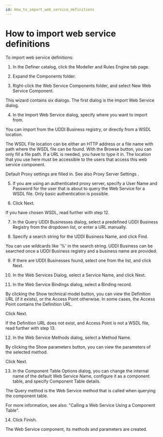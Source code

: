 ```yaml
---
id: How_to_import_web_service_definitions
---
```


# How to import web service definitions

To import web service definitions:

1. In the Definer catalog, click the Modeller and Rules Engine tab page.

2. Expand the Components folder.

3. Right-click the Web Service Components folder, and select New Web Service Component.

This wizard contains six dialogs. The first dialog is the Import Web Service dialog.

4. In the Import Web Service dialog, specify where you want to import from.

You can import from the UDDI Business registry, or directly from a WSDL location.

The WSDL File location can be either an HTTP address or a file name with path where the WSDL file can be found. With the Browse button, you can only fill a file path. If a URL is needed, you have to type it in. The location that you use here must be accessible to the users that access this web service component.

Default Proxy settings are filled in. See also Proxy Server Settings .

5. If you are using an authenticated proxy server, specify a User Name and Password for the user that is about to query the Web Service for a WSDL file. Only basic authentication is possible.

6. Click Next.

If you have chosen WSDL, read further with step 12.

7. In the Query UDDI Businesses dialog, select a predefined UDDI Business Registry from the dropdown list, or enter a URL manually.

8. Specify a search string for the UDDI Business Name, and click Find.

You can use wildcards like '%' in the search string. UDDI Business can be searched once a UDDI Business registry and a business name are provided.

9. If there are UDDI Businesses found, select one from the list, and click Next.

10. In the Web Services Dialog, select a Service Name, and click Next.

11. In the Web Service Bindings dialog, select a Binding record.

By clicking the Show technical model button, you can view the Definition URL (if it exists), or the Access Point otherwise. In some cases, the Access Point contains the Definition URL.

Click Next.

If the Definition URL does not exist, and Access Point is not a WSDL file, read further with step 13.

12. In the Web Service Methods dialog, select a Method Name.

By clicking the Show parameters button, you can view the parameters of the selected method.

Click Next.

13. In the Component Table Options dialog, you can change the internal name of the default Web Service Name, configure it as a component table, and specify Component Table details.

The Query method is the Web Service method that is called when querying the component table.

For more information, see also: "Calling a Web Service Using a Component Table".

14. Click Finish.

The Web Service component, its methods and parameters are created.